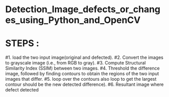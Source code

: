 # Detection_Image_defects_or_changes_using_Python_and_OpenCV
# STEPS :
#1. load the two input image(original and defected).
#2. Convert the images to grayscale image (i.e., from RGB to gray).
#3. Compute Structural Similarity Index (SSIM) between two images.
#4. Threshold the difference image, followed by finding contours to obtain the regions of the two input images that differ.
#5. loop over the contours also loop to get the largest contour should be the new detected difference).
#6. Resultant image where defect detected
